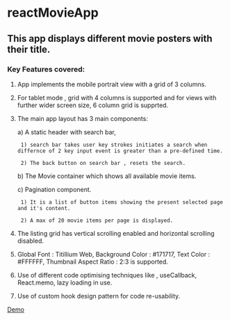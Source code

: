 # reactMovieApp 
## This app displays different movie posters with their title. 

### Key Features covered:
1) App implements the mobile portrait view with a grid of 3 columns.
2) For tablet mode , grid with 4 columns is supported and for views with further wider screen size, 6 column grid is supprted.
3) The main app layout has 3 main components:

    a)  A static header with search bar, 

        1) search bar takes user key strokes initiates a search when differnce of 2 key input event is greater than a pre-defined time.

        2) The back button on search bar , resets the search.

    b) The Movie container which shows all available movie items.

    c) Pagination component. 

        1) It is a list of button items showing the present selected page and it's content.

        2) A max of 20 movie items per page is displayed.

4) The listing grid has vertical scrolling enabled and horizontal scrolling disabled.

5) Global Font : Titillium Web, Background Color : #171717, Text Color : #FFFFFF, Thumbnail Aspect Ratio : 2:3 is supported.

6) Use of different code optimising techniques like , useCallback, React.memo, lazy loading in use.

7) Use of custom hook design pattern for code re-usability.

[Demo](https://gouritd.github.io/reactMovieApp/)




